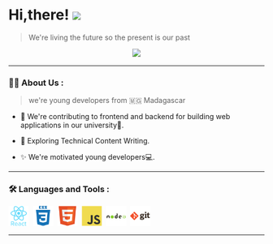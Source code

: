 # Hi,there! <img src="https://media.giphy.com/media/iDaCeaKrHhUI1I8e2b/giphy.gif" width="50"/>
 > We're living the future so
 > the present is our past

<div id="header" align="center">
  <img src="https://media.giphy.com/media/WOTtToQqAArtvgBggf/giphy.gif" />
</div>

  ---
  
### :woman_technologist: About Us :
>we're young developers from :madagascar: Madagascar
- :telescope: We're contributing to frontend and backend for building web applications in our university:school:.

- :seedling: Exploring Technical Content Writing.
- :sparkles: We're motivated young developers:computer:.

***

### :hammer_and_wrench: Languages and Tools :

  <img src="https://github.com/devicons/devicon/blob/master/icons/react/react-original-wordmark.svg" title="React" alt="React" width="40" height="40"/>&nbsp;
  <img src="https://github.com/devicons/devicon/blob/master/icons/css3/css3-plain-wordmark.svg"  title="CSS3" alt="CSS" width="40" height="40"/>&nbsp;
  <img src="https://github.com/devicons/devicon/blob/master/icons/html5/html5-original.svg" title="HTML5" alt="HTML" width="40" height="40"/>&nbsp;
  <img src="https://github.com/devicons/devicon/blob/master/icons/javascript/javascript-original.svg" title="JavaScript" alt="JavaScript" width="40" height="40"/>&nbsp;
  <img src="https://github.com/devicons/devicon/blob/master/icons/nodejs/nodejs-original-wordmark.svg" title="NodeJS" alt="NodeJS" width="40" height="40"/>&nbsp;
 <img src="https://github.com/devicons/devicon/blob/master/icons/git/git-original-wordmark.svg" title="Git" alt="Git" width="40" height="40"/>&nbsp;
 
 ---
 
 



